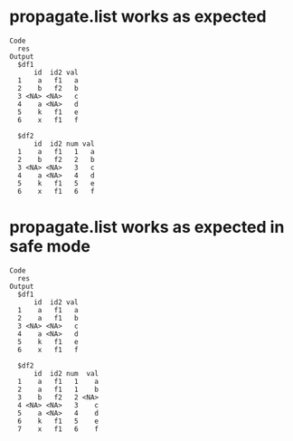 # propagate.list works as expected

    Code
      res
    Output
      $df1
          id  id2 val
      1    a   f1   a
      2    b   f2   b
      3 <NA> <NA>   c
      4    a <NA>   d
      5    k   f1   e
      6    x   f1   f
      
      $df2
          id  id2 num val
      1    a   f1   1   a
      2    b   f2   2   b
      3 <NA> <NA>   3   c
      4    a <NA>   4   d
      5    k   f1   5   e
      6    x   f1   6   f
      

# propagate.list works as expected in safe mode

    Code
      res
    Output
      $df1
          id  id2 val
      1    a   f1   a
      2    a   f1   b
      3 <NA> <NA>   c
      4    a <NA>   d
      5    k   f1   e
      6    x   f1   f
      
      $df2
          id  id2 num  val
      1    a   f1   1    a
      2    a   f1   1    b
      3    b   f2   2 <NA>
      4 <NA> <NA>   3    c
      5    a <NA>   4    d
      6    k   f1   5    e
      7    x   f1   6    f
      

